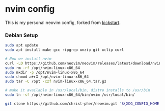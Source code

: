# nvim config
This is my personal neovim config, forked from [kickstart](https://github.com/nvim-lua/kickstart.nvim).

### Debian Setup
```bash
sudo apt update
sudo apt install make gcc ripgrep unzip git xclip curl

# Now we install nvim
curl -LO https://github.com/neovim/neovim/releases/latest/download/nvim-linux-x86_64.tar.gz
sudo rm -rf /opt/nvim-linux-x86_64
sudo mkdir -p /opt/nvim-linux-x86_64
sudo chmod a+rX /opt/nvim-linux-x86_64
sudo tar -C /opt -xzf nvim-linux-x86_64.tar.gz

# make it available in /usr/local/bin, distro installs to /usr/bin
sudo ln -sf /opt/nvim-linux-x86_64/bin/nvim /usr/local/bin/
```

```bash
git clone https://github.com/christ-pher/neovim.git "${XDG_CONFIG_HOME:-$HOME/.config}"/nvim
```
